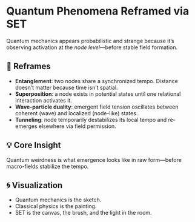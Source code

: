 
# Quantum Phenomena Reframed via SET

Quantum mechanics appears probabilistic and strange because it’s observing activation at the *node level*—before stable field formation.

## 🧠 Reframes

- **Entanglement**: two nodes share a synchronized tempo. Distance doesn’t matter because time isn’t spatial.
- **Superposition**: a node exists in potential states until one relational interaction activates it.
- **Wave-particle duality**: emergent field tension oscillates between coherent (wave) and localized (node-like) states.
- **Tunneling**: node temporarily destabilizes its local tempo and re-emerges elsewhere via field permission.

## 💡 Core Insight

Quantum weirdness is what emergence looks like in raw form—before macro-fields stabilize the tempo.

## 🌀 Visualization

- Quantum mechanics is the sketch.
- Classical physics is the painting.
- SET is the canvas, the brush, and the light in the room.
